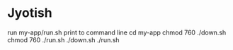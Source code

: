 # Jyotish
run my-app/run.sh
print to command line
cd my-app
chmod 760 ./down.sh
chmod 760 ./run.sh
./down.sh
./run.sh
